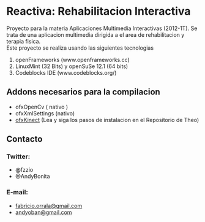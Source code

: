 Reactiva: Rehabilitacion Interactiva
====================================

Proyecto para la materia Aplicaciones Multimedia Interactivas (2012-1T). Se trata de una aplicacion multimedia dirigida a el area de rehabilitacion y terapia fisica.
<br />Este proyecto se realiza usando las siguientes tecnologias
<ol>
  <li>openFrameworks (www.openframeworks.cc)</li>
  <li>LinuxMint (32 Bits) y openSuSe 12.1 (64 bits)</li>
  <li>Codeblocks IDE (www.codeblocks.org/)</li>
</ol>

## Addons necesarios para la compilacion ##
* ofxOpenCv ( nativo )
* ofxXmlSettings (nativo)
* [ofxKinect](https://github.com/ofTheo/ofxKinect) (Lea y siga los pasos de instalacion en el Repositorio de Theo)


## Contacto ##
### Twitter: ###
* @fzzio
* @AndyBonita

### E-mail: ###
* fabricio.orrala@gmail.com
* andyoban@gmail.com